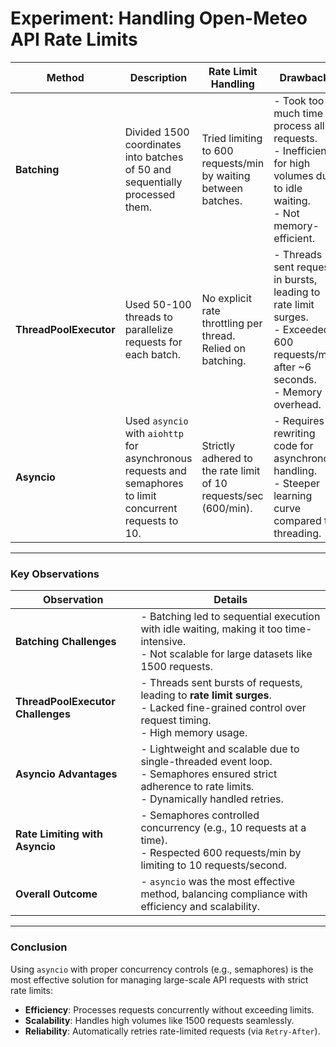 # Experiment: Handling Open-Meteo API Rate Limits

| **Method**             | **Description**                                                                                             | **Rate Limit Handling**                                      | **Drawbacks**                                                                                                                      | **Outcome**                                                                                          |
|-------------------------|-------------------------------------------------------------------------------------------------------------|--------------------------------------------------------------|------------------------------------------------------------------------------------------------------------------------------------|------------------------------------------------------------------------------------------------------|
| **Batching**           | Divided 1500 coordinates into batches of 50 and sequentially processed them.                               | Tried limiting to 600 requests/min by waiting between batches. | - Took too much time to process all requests.<br>- Inefficient for high volumes due to idle waiting.<br>- Not memory-efficient.   | **Failed**: Took excessive time and was impractical for 1500 requests.                              |
| **ThreadPoolExecutor** | Used 50-100 threads to parallelize requests for each batch.                                                 | No explicit rate throttling per thread.<br>Relied on batching. | - Threads sent requests in bursts, leading to rate limit surges.<br>- Exceeded 600 requests/min after ~6 seconds.<br>- Memory overhead. | **Failed**: Rate limits were exceeded despite batching, causing `429 Too Many Requests` errors.     |
| **Asyncio**            | Used `asyncio` with `aiohttp` for asynchronous requests and semaphores to limit concurrent requests to 10. | Strictly adhered to the rate limit of 10 requests/sec (600/min). | - Requires rewriting code for asynchronous handling.<br>- Steeper learning curve compared to threading.                          | **Success**: Efficiently processed all 1500 requests without exceeding rate limits.                 |

---

### **Key Observations**

| **Observation**                      | **Details**                                                                                                                                         |
|--------------------------------------|-----------------------------------------------------------------------------------------------------------------------------------------------------|
| **Batching Challenges**              | - Batching led to sequential execution with idle waiting, making it too time-intensive.<br>- Not scalable for large datasets like 1500 requests.    |
| **ThreadPoolExecutor Challenges**    | - Threads sent bursts of requests, leading to **rate limit surges**.<br>- Lacked fine-grained control over request timing.<br>- High memory usage.   |
| **Asyncio Advantages**               | - Lightweight and scalable due to single-threaded event loop.<br>- Semaphores ensured strict adherence to rate limits.<br>- Dynamically handled retries. |
| **Rate Limiting with Asyncio**       | - Semaphores controlled concurrency (e.g., 10 requests at a time).<br>- Respected 600 requests/min by limiting to 10 requests/second.                |
| **Overall Outcome**                  | - `asyncio` was the most effective method, balancing compliance with efficiency and scalability.                                                    |

---

### **Conclusion**

Using `asyncio` with proper concurrency controls (e.g., semaphores) is the most effective solution for managing large-scale API requests with strict rate limits:
- **Efficiency**: Processes requests concurrently without exceeding limits.
- **Scalability**: Handles high volumes like 1500 requests seamlessly.
- **Reliability**: Automatically retries rate-limited requests (via `Retry-After`).
